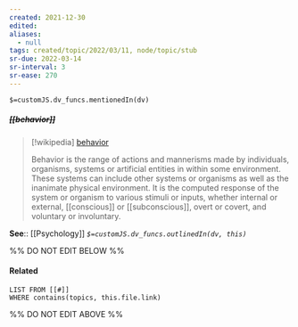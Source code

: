 ```yaml
---
created: 2021-12-30 
edited: 
aliases:
  - null
tags: created/topic/2022/03/11, node/topic/stub
sr-due: 2022-03-14
sr-interval: 3
sr-ease: 270
---
```

`$=customJS.dv_funcs.mentionedIn(dv)`

##### <s class="topic-title">[[behavior]]</s>

> [!wikipedia] [behavior](https://en.wikipedia.org/wiki/Behavior)
> 
> Behavior is the range of actions and mannerisms made by individuals, organisms, systems or artificial entities in within some environment. These systems can include other systems or organisms as well as the inanimate physical environment. It is the computed response of the system or organism to various stimuli or inputs, whether internal or external, [[conscious]] or [[subconscious]], overt or covert, and voluntary or involuntary. 
>

**See**:: [[Psychology]]
*`$=customJS.dv_funcs.outlinedIn(dv, this)`*

%% DO NOT EDIT BELOW %%
#### Related 
```dataview
LIST FROM [[#]]
WHERE contains(topics, this.file.link)
```
%% DO NOT EDIT ABOVE %%
